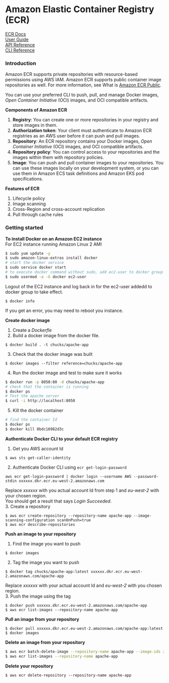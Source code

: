 # Amazon Elastic Container Registry (ECR)
[ECR Docs](https://docs.aws.amazon.com/ecr/?icmpid=docs_homepage_containers)  
[User Guide](https://docs.aws.amazon.com/AmazonECR/latest/userguide/what-is-ecr.html)  
[API Reference](https://docs.aws.amazon.com/AmazonECR/latest/APIReference/Welcome.html)  
[CLI Reference](https://docs.aws.amazon.com/cli/latest/reference/ecr/index.html)    

### Introduction  
Amazon ECR supports private repositories with resource-based permissions using AWS IAM.
Amazon ECR supports public container image repositories as well. For more information, see What is [Amazon ECR Public](https://docs.aws.amazon.com/AmazonECR/latest/public/what-is-ecr.html).  

You can use your preferred CLI to push, pull, and manage Docker images, _Open Container Initiative_ (OCI) images, and OCI compatible artifacts.

__Components of Amazon ECR__
1. __Registry__: You can create one or more repositories in your registry and store images in them.
2. __Authorization token__: Your client must authenticate to Amazon ECR registries as an AWS user before it can push and pull images.
3. __Repository__: An ECR repository contains your Docker images, _Open Container Initiative_ (OCI) images, and OCI compatible artifacts.  
4. __Repository policy__: You can control access to your repositories and the images within them with repository policies.
5. __Image__: You can push and pull container images to your repositories. You can use these images locally on your development system, or you can use them in Amazon ECS task definitions and Amazon EKS pod specifications.

__Features of ECR__  
1. Lifecycle policy
2. Image scanning
3. Cross-Region and cross-account replication
4. Pull through cache rules

### Getting started
__To install Docker on an Amazon EC2 instance__  
For EC2 instance running Amazon Linux 2 AMI   
```bash
$ sudo yum update -y
$ sudo amazon-linux-extras install docker
# start the docker service
$ sudo service docker start
# to execute docker command without sudo, add ec2-user to docker group
$ sudo usermod -a -G docker ec2-user
```  
Logout of the EC2 instance and log back in for the ec2-user addedd to docker group to take effect.  
```
$ docker info
```  
If you get an error, you may need to reboot you instance.

__Create docker image__  
1. Create a _Dockerfle_
2. Build a docker image from the docker file.
```
$ docker build . -t chucks/apache-app
```
3. Check that the docker image was built
```
$ docker images --filter reference=chucks/apache-app
```
4. Run the docker image and test to make sure it works
```bash
$ docker run -p 8050:80 -d chucks/apache-app
# check that the container is running
$ docker ps
# Test the apache server
$ curl -i http://localhost:8050
```
5. Kill the docker container
```bash
# find the container Id
$ docker ps  
$ docker kill 0bdc16982d3c  
```  

__Authenticate Docker CLI to your default ECR registry__   
1. Get you AWS account Id
```
$ aws sts get-caller-identity
```
2. Authenticate Docker CLI using `ecr get-login-password`
```
aws ecr get-login-password | docker login --username AWS --password-stdin xxxxxx.dkr.ecr.eu-west-2.amazonaws.com
```  
Replace _xxxxxx_ with you actual account Id from step 1 and _eu-west-2_ with your chosen region.  
You should get a result that says _Login Succeeded_.  
3. Create a repository  
```
$ aws ecr create-repository --repository-name apache-app --image-scanning-configuration scanOnPush=true   
$ aws ecr describe-repositories
```  

__Push an image to your repository__  
1. Find the image you want to push
```
$ docker images
```  
2. Tag the image you want to push
```
$ docker tag chucks/apache-app:latest xxxxxx.dkr.ecr.eu-west-2.amazonaws.com/apache-app
```
Replace _xxxxxx_ with your actual account Id and _eu-west-2_ with you chosen region.  
3. Push the image  using the tag
```
$ docker push xxxxxx.dkr.ecr.eu-west-2.amazonaws.com/apache-app
$ aws ecr list-images --repository-name apache-app
```

__Pull an image from your repository__  
```
$ docker pull xxxxxx.dkr.ecr.eu-west-2.amazonaws.com/apache-app:latest  
$ docker images
```

__Delete an image from your repository__  
```bash
$ aws ecr batch-delete-image --repository-name apache-app --image-ids imageTag=latest
$ aws ecr list-images --repository-name apache-app
```
__Delete your repository__  
```
$ aws ecr delete-repository --repository-name apache-app
```
